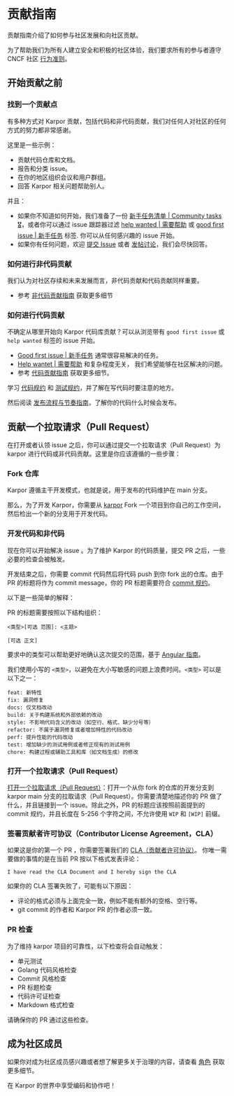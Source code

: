 # 贡献指南

贡献指南介绍了如何参与社区发展和向社区贡献。

为了帮助我们为所有人建立安全和积极的社区体验，我们要求所有的参与者遵守 CNCF 社区 [行为准则](https://github.com/cncf/foundation/blob/main/code-of-conduct-languages/zh.md)。

## 开始贡献之前

### 找到一个贡献点

有多种方式对 Karpor 贡献，包括代码和非代码贡献，我们对任何人对社区的任何方式的努力都非常感谢。

这里是一些示例：

* 贡献代码仓库和文档。
* 报告和分类 issue。
* 在你的地区组织会议和用户群组。
* 回答 Karpor 相关问题帮助别人。

并且：

- 如果你不知道如何开始，我们准备了一份 [新手任务清单 | Community tasks 🎖︎](https://github.com/KusionStack/karpor/issues/463)，或者你可以通过 issue 跟踪器过滤 [help wanted | 需要帮助](https://github.com/KusionStack/karpor/issues?q=is%3Aopen+is%3Aissue+label%3A%22help+wanted%22) 或 [good first issue | 新手任务](https://github.com/KusionStack/karpor/issues?q=is%3Aopen+is%3Aissue++label%3A%22good+first+issue%22) 标签. 你可以从任何感兴趣的 issue 开始。
- 如果你有任何问题，欢迎 [提交 Issue](https://github.com/KusionStack/karpor/issues/new/choose) 或者 [发帖讨论](https://github.com/KusionStack/karpor/discussions/new/choose)，我们会尽快回答。

### 如何进行非代码贡献

我们认为对社区存续和未来发展而言，非代码贡献和代码贡献同样重要。

- 参考 [非代码贡献指南](./non-code-contribute) 获取更多细节

### 如何进行代码贡献

不确定从哪里开始向 Karpor 代码库贡献？可以从浏览带有 `good first issue` 或 `help wanted` 标签的 issue 开始。

- [Good first issue | 新手任务](https://github.com/KusionStack/karpor/labels/good%20first%20issue) 通常很容易解决的任务。
- [Help wantet | 需要帮助](https://github.com/KusionStack/karpor/labels/help%20wanted) 和复杂程度无关， 我们希望能够在社区解决的问题。
- 参考 [代码贡献指南](./code-contribute) 获取更多细节。

学习 [代码规约](../conventions/code-conventions) 和 [测试规约](../conventions/test-conventions)，并了解在写代码时要注意的地方。

然后阅读 [发布流程与节奏指南](../conventions/release-process)，了解你的代码什么时候会发布。

## 贡献一个拉取请求（Pull Request）

在打开或者认领 issue 之后，你可以通过提交一个拉取请求（Pull Request）为 karpor 进行代码或非代码贡献。这里是你应该遵循的一些步骤：

### Fork 仓库

Karpor 遵循主干开发模式，也就是说，用于发布的代码维护在 main 分支。

那么，为了开发 Karpor，你需要从 [karpor](https://github.com/KusionStack/karpor) Fork 一个项目到你自己的工作空间，然后检出一个新的分支用于开发代码。

### 开发代码和非代码

现在你可以开始解决 issue 。为了维护 Karpor 的代码质量，提交 PR 之后，一些必要的检查会被触发。

开发结束之后，你需要 commit 代码然后将代码 push 到你 fork 出的仓库。由于 PR 的标题将作为 commit message，你的 PR 标题需要符合 [commit 规约](../2-conventions/4-commit-conventions.md)。

以下是一些简单的解释：

PR 的标题需要按照以下结构组织：

```
<类型>[可选 范围]: <主题>

[可选 正文]
```

要求中的类型可以帮助更好地确认这次提交的范围，基于 [Angular 指南](https://github.com/angular/angular/blob/22b96b9/CONTRIBUTING.md#-commit-message-guidelines)。

我们使用小写的 `<类型>`，以避免在大小写敏感的问题上浪费时间。`<类型>` 可以是以下之一：

```
feat: 新特性
fix: 漏洞修复
docs: 仅文档改动
build: 关于构建系统和外部依赖的改动
style: 不影响代码含义的改动（如空行、格式、缺少分号等）
refactor: 不属于漏洞修复或者增加特性的代码改动
perf: 提升性能的代码改动
test: 增加缺少的测试用例或者修正现有的测试用例
chore: 构建过程或辅助工具和库（如文档生成）的修改
```

### 打开一个拉取请求（Pull Request）

[打开一个拉取请求（Pull Request）](https://github.com/KusionStack/karpor/pulls)：打开一个从你 fork 的仓库的开发分支到 karpor main 分支的拉取请求（Pull Request）。你需要清楚地描述你的 PR 做了什么，并且链接到一个 issue。除此之外，PR 的标题应该按照前面提到的 commit 规约，并且长度在 5-256 个字符之间，不允许使用 `WIP` 和 `[WIP]` 前缀。

### 签署贡献者许可协议（Contributor License Agreement，CLA）

如果这是你的第一个 PR ，你需要签署我们的 [CLA（贡献者许可协议）](https://github.com/KusionStack/.github/blob/main/CLA.md)。 你唯一需要做的事情的是在当前 PR 按以下格式发表评论：

`I have read the CLA Document and I hereby sign the CLA`

如果你的 CLA 签署失败了，可能有以下原因：

* 评论的格式必须与上面完全一致，例如不能有额外的空格、空行等。
* git commit 的作者和 Karpor PR 的作者必须一致。

### PR 检查

为了维持 karpor 项目的可靠性，以下检查将会自动触发：

* 单元测试
* Golang 代码风格检查
* Commit 风格检查
* PR 标题检查
* 代码许可证检查
* Markdown 格式检查

请确保你的 PR 通过这些检查。

## 成为社区成员

如果你对成为社区成员感兴趣或者想了解更多关于治理的内容，请查看 [角色](./3-roles.md) 获取更多细节。

在 Karpor 的世界中享受编码和协作吧！
